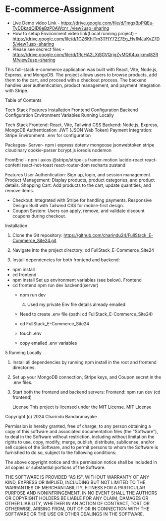 # E-commerce-Assignment

* Live Demo video Link - https://drive.google.com/file/d/1mgxBpPQEu-TyDDkadQID8eBzP0AWcnr_/view?usp=sharing
* How to setup Environment video link(Local running project) - https://drive.google.com/file/d/1GZ6KhITm3TFIY72Z7Eg_HvfMJuKvZ7D5/view?usp=sharing
* Please see secrect files - https://drive.google.com/file/d/1RcHA2LXjSGVQrjgZyMQK4uxjkmxl82RM/view?usp=sharing



This full-stack e-commerce application was built with React, Vite, Node.js, Express, and MongoDB. The project allows users to browse products, add them to the cart, 
and proceed with a checkout process. The backend handles user authentication, product management, and payment integration with Stripe.

Table of Contents


Tech Stack
Features
Installation
Frontend Configuration
Backend Configuration
Environment Variables
Running Locally

Tech Stack
Frontend: React, Vite, Tailwind CSS
Backend: Node.js, Express, MongoDB
Authentication: JWT (JSON Web Token)
Payment Integration: Stripe
Environment: .env for configuration



Packages-
Server- 
npm i express dotenv mongoose jsonwebtoken stripe cloudinary cookie-parser bcrypt.js ioredis nodemon

FrontEnd - 
 npm i axios @stripe/stripe-js framer-motion lucide-react react-confetti react-hot-toast react-router-dom recharts zustand

Features
User Authentication: Sign up, login, and session management.
Product Management: Display products, product categories, and product details.
Shopping Cart: Add products to the cart, update quantities, and remove items.
* Checkout: Integrated with Stripe for handling payments.
Responsive Design: Built with Tailwind CSS for mobile-first design.
* Coupon System: Users can apply, remove, and validate discount coupons during checkout.

Installation
1. Clone the Git repository:
   https://github.com/charindu24/FullStack_E-Commerce_Site24.git

2. Navigate into the project directory: cd FullStack_E-Commerce_Site24
3.  Install dependencies for both frontend and backend:

   * npm install
   * cd frontend
   * npm install
Set up environment variables (see below).
Frontend
* cd frontend
    npm run dev
  backend(server)
  * npm run dev

    4. Used my private Env file details already emailed
   
  * Need to create .env file  (path: cd FullStack_E-Commerce_Site24)
  * cd FullStack_E-Commerce_Site24
  * touch .env
  * copy emailed .env variables

       


5.Running Locally

1. Install all dependencies by running npm install in the root and frontend directories.
2. Set up your MongoDB connection, Stripe keys, and Coupon secret in the .env files.
3. Start both the frontend and backend servers:
   Frontend: npm run dev (cd frontend)

   License
   This project is licensed under the MIT License.
   MIT License

Copyright (c) 2024 Charindu Bandaranayake

Permission is hereby granted, free of charge, to any person obtaining a copy
of this software and associated documentation files (the "Software"), to deal
in the Software without restriction, including without limitation the rights
to use, copy, modify, merge, publish, distribute, sublicense, and/or sell
copies of the Software, and to permit persons to whom the Software is
furnished to do so, subject to the following conditions:

The above copyright notice and this permission notice shall be included in all
copies or substantial portions of the Software.

THE SOFTWARE IS PROVIDED "AS IS", WITHOUT WARRANTY OF ANY KIND, EXPRESS OR
IMPLIED, INCLUDING BUT NOT LIMITED TO THE WARRANTIES OF MERCHANTABILITY,
FITNESS FOR A PARTICULAR PURPOSE AND NONINFRINGEMENT. IN NO EVENT SHALL THE
AUTHORS OR COPYRIGHT HOLDERS BE LIABLE FOR ANY CLAIM, DAMAGES OR OTHER
LIABILITY, WHETHER IN AN ACTION OF CONTRACT, TORT OR OTHERWISE, ARISING FROM,
OUT OF OR IN CONNECTION WITH THE SOFTWARE OR THE USE OR OTHER DEALINGS IN THE
SOFTWARE.

